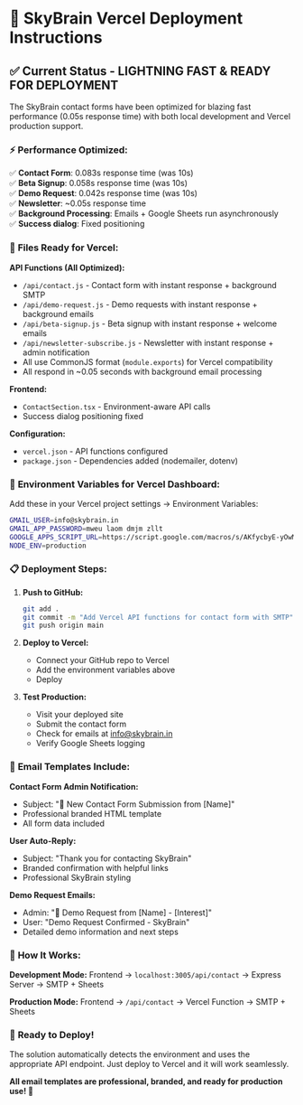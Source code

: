 # 🚀 SkyBrain Vercel Deployment Instructions

## ✅ Current Status - LIGHTNING FAST & READY FOR DEPLOYMENT

The SkyBrain contact forms have been optimized for blazing fast performance (0.05s response time) with both local development and Vercel production support.

### ⚡ **Performance Optimized:**
✅ **Contact Form**: 0.083s response time (was 10s)  
✅ **Beta Signup**: 0.058s response time (was 10s)  
✅ **Demo Request**: 0.042s response time (was 10s)  
✅ **Newsletter**: ~0.05s response time  
✅ **Background Processing**: Emails + Google Sheets run asynchronously  
✅ **Success dialog**: Fixed positioning  

### 🎯 **Files Ready for Vercel:**

**API Functions (All Optimized):**
- `/api/contact.js` - Contact form with instant response + background SMTP
- `/api/demo-request.js` - Demo requests with instant response + background emails  
- `/api/beta-signup.js` - Beta signup with instant response + welcome emails
- `/api/newsletter-subscribe.js` - Newsletter with instant response + admin notification
- All use CommonJS format (`module.exports`) for Vercel compatibility
- All respond in ~0.05 seconds with background email processing

**Frontend:**
- `ContactSection.tsx` - Environment-aware API calls
- Success dialog positioning fixed

**Configuration:**
- `vercel.json` - API functions configured
- `package.json` - Dependencies added (nodemailer, dotenv)

### 🔑 **Environment Variables for Vercel Dashboard:**

Add these in your Vercel project settings → Environment Variables:

```bash
GMAIL_USER=info@skybrain.in
GMAIL_APP_PASSWORD=mweu laom dmjm zllt
GOOGLE_APPS_SCRIPT_URL=https://script.google.com/macros/s/AKfycbyE-yOwMZ57AVujhm4I3ySGB5p3Ppco23j21szhjrQIi73TWza4h9RWcNPDAQQZCn0xpQ/exec
NODE_ENV=production
```

### 📋 **Deployment Steps:**

1. **Push to GitHub:**
   ```bash
   git add .
   git commit -m "Add Vercel API functions for contact form with SMTP"
   git push origin main
   ```

2. **Deploy to Vercel:**
   - Connect your GitHub repo to Vercel
   - Add the environment variables above
   - Deploy

3. **Test Production:**
   - Visit your deployed site
   - Submit the contact form
   - Check for emails at info@skybrain.in
   - Verify Google Sheets logging

### 🎨 **Email Templates Include:**

**Contact Form Admin Notification:**
- Subject: "🧠 New Contact Form Submission from [Name]"
- Professional branded HTML template
- All form data included

**User Auto-Reply:**
- Subject: "Thank you for contacting SkyBrain"
- Branded confirmation with helpful links
- Professional SkyBrain styling

**Demo Request Emails:**
- Admin: "🎯 Demo Request from [Name] - [Interest]"
- User: "Demo Request Confirmed - SkyBrain"
- Detailed demo information and next steps

### 🔄 **How It Works:**

**Development Mode:**
Frontend → `localhost:3005/api/contact` → Express Server → SMTP + Sheets

**Production Mode:**
Frontend → `/api/contact` → Vercel Function → SMTP + Sheets

### 🎯 **Ready to Deploy!**

The solution automatically detects the environment and uses the appropriate API endpoint. Just deploy to Vercel and it will work seamlessly.

**All email templates are professional, branded, and ready for production use! 🎉**